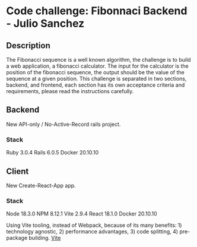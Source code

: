 # Code challenge: Fibonnaci Backend - Julio Sanchez

## Description

The Fibonacci sequence is a well known algorithm, the challenge is to build a web application, a fibonacci calculator. The input for the calculator is the position of the fibonacci sequence, the output should be the value of the sequence at a given position.
This challenge is separated in two sections, backend, and frontend, each section has its own acceptance criteria and requirements, please read the instructions carefully. 

## Backend

New API-only / No-Active-Record rails project.

### Stack
Ruby	3.0.4
Rails	6.0.5
Docker	20.10.10

## Client

New Create-React-App app.

### Stack
Node	18.3.0
NPM		8.12.1
Vite	2.9.4
React	18.1.0
Docker	20.10.10

Using Vite tooling, instead of Webpack, because of its many benefits: 1) technology agnostic, 2) performance advantages, 3) code splitting, 4) pre-package building. [Vite](https://vitejs.dev/guide/why.html) 

